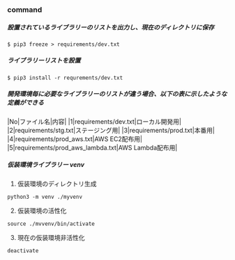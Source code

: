 ### command


##### 設置されているライブラリーのリストを出力し、現在のディレクトリに保存

```
$ pip3 freeze > requirements/dev.txt
```


##### ライブラリーリストを設置

```
$ pip3 install -r requrements/dev.txt
```


##### 開発環境毎に必要なライブラリーのリストが違う場合、以下の表に示したような定義ができる

|No|ファイル名|内容|
|1|requirements/dev.txt|ローカル開発用|
|2|requirements/stg.txt|ステージング用|
|3|requirements/prod.txt|本番用|
|4|requirements/prod_aws.txt|AWS EC2配布用|
|5|requirements/prod_aws_lambda.txt|AWS Lambda配布用|


##### 仮装環境ライブラリー **venv**

1. 仮装環境のディレクトリ生成

`python3 -m venv ./myvenv`

2. 仮装環境の活性化

`source ./mvvenv/bin/activate`

3. 現在の仮装環境非活性化

`deactivate`


